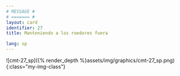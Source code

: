 ```yaml
---
# MESSAGE #
# ======= #
layout: card
identifier: 27
title: Manteniendo a los roedores fuera

lang: sp
---
```


![cmt-27_sp]({% render_depth %}assets/img/graphics/cmt-27_sp.png){:class="my-img-class"}
